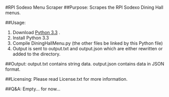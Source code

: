 #RPI Sodexo Menu Scraper
##Purpose:
Scrapes the RPI Sodexo Dining Hall menus.

##Usage:
1. Download [Python 3.3](http://www.python.org/downloads/ "Python Download Page") .
2. Install Python 3.3
3. Compile DiningHallMenu.py (the other files be linked by this Python file)
4. Output is sent to output.txt and output.json which are either rewritten or added to the directory.

##Output:
output.txt contains string data.
output.json contains data in JSON format.

##Licensing:
Please read License.txt for more information.

##Q&A:
Empty... for now...

